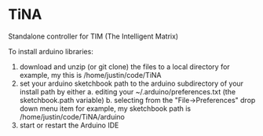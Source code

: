 TiNA
====

Standalone controller for TIM (The Intelligent Matrix)

To install arduino libraries:
1. download and unzip (or git clone) the files to a local directory
   for example, my this is /home/justin/code/TiNA
2. set your arduino sketchbook path to the arduino subdirectory of your install path by either 
    a. editing your ~/.arduino/preferences.txt (the sketchbook.path variable)
    b. selecting from the "File->Preferences" drop down menu item
    for example, my sketchbook path is /home/justin/code/TiNA/arduino
3. start or restart the Arduino IDE
